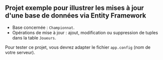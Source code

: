 ## Projet exemple pour illustrer les mises à jour d'une base de données via Entity Framework

* Base concernée : `Championnat`.
* Opérations de mise à jour : ajout, modification ou suppression de tuples dans la table `Joueurs`.

Pour tester ce projet, vous devrez adapter le fichier `app.config` (nom de votre serveur).
